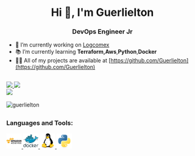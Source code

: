 <h1 align="center">Hi 👋, I'm Guerlielton</h1>
<h3 align="center">DevOps Engineer Jr</h3>

- 🔭 I’m currently working on [Logcomex](https://www.logcomex.com/)
- 📚 I’m currently learning **Terraform,Aws**,**Python**,**Docker**
- 👨‍💻 All of my projects are available at [https://github.com/Guerlielton](https://github.com/Guerlielton)
##
 <div>
  <a href="https://github.com/guerlielton">
  <img height="180em" src="https://github-readme-stats.vercel.app/api?username=guerlielton&show_icons=true&theme=dark&include_all_commits=true&count_private=true"/>
  <img height="180em" src="https://github-readme-stats.vercel.app/api/top-langs/?username=guerlielton&layout=compact&langs_count=7&theme=dark"/>
</div>
  
<div> 
  <a href="https://www.linkedin.com/in/guerlielton-nunes-campos" target="_blank"><img src="https://img.shields.io/badge/-LinkedIn-%230077B5?style=for-the-badge&logo=linkedin&logoColor=white" target="_blank"></a> 
</div>

<p align="left"> <img src="https://komarev.com/ghpvc/?username=guerlielton&label=Profile%20views&color=0e75b6&style=flat" alt="guerlielton" /> </p>
  
##
  
<h3 align="left">Languages and Tools:</h3>
<p align="left"> <a href="https://aws.amazon.com" target="_blank"> <img src="https://raw.githubusercontent.com/devicons/devicon/master/icons/amazonwebservices/amazonwebservices-original-wordmark.svg" alt="aws" width="40" height="40"/> </a> <a href="https://www.docker.com/" target="_blank"> <img src="https://raw.githubusercontent.com/devicons/devicon/master/icons/docker/docker-original-wordmark.svg" alt="docker" width="40" height="40"/> </a> <a href="https://www.linux.org/" target="_blank"> <img src="https://raw.githubusercontent.com/devicons/devicon/master/icons/linux/linux-original.svg" alt="linux" width="40" height="40"/> </a> <a href="https://www.python.org" target="_blank"> <img src="https://raw.githubusercontent.com/devicons/devicon/master/icons/python/python-original.svg" alt="python" width="40" height="40"/> </a> </p>


